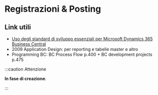 
# Registrazioni & Posting

## Link utili
- [Uso degli standard di sviluppo essenziali per Microsoft Dynamics 365 Business Central](https://learn.microsoft.com/it-it/training/paths/essential-development-standards/)
- 2009 Application Design: per reporting e tabelle master e altro
- Programming BC: BC Process Flow p.400 + BC development projects p.475

:::caution Attenzione

**In fase di creazione**.

:::
